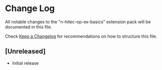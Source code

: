 # Change Log

All notable changes to the "n-hitec-op-ex-basics" extension pack will be documented in this file.

Check [Keep a Changelog](http://keepachangelog.com/) for recommendations on how to structure this file.

## [Unreleased]

- Initial release
